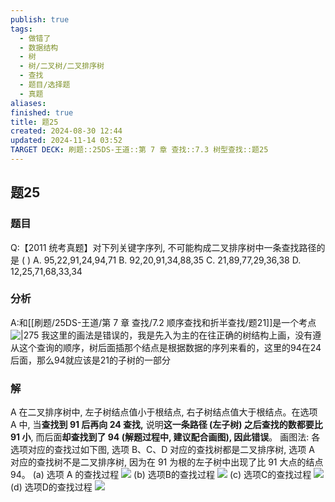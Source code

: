 ```yaml
---
publish: true
tags:
  - 做错了
  - 数据结构
  - 树
  - 树/二叉树/二叉排序树
  - 查找
  - 题目/选择题
  - 真题
aliases: 
finished: true
title: 题25
created: 2024-08-30 12:44
updated: 2024-11-14 03:52
TARGET DECK: 刷题::25DS-王道::第 7 章 查找::7.3 树型查找::题25
---
```

## 题25
### 题目
Q:【2011 统考真题】对下列关键字序列, 不可能构成二叉排序树中一条查找路径的是 ( )
A. 95,22,91,24,94,71 
B. 92,20,91,34,88,35
C. 21,89,77,29,36,38 
D. 12,25,71,68,33,34
### 分析
A:和[[刷题/25DS-王道/第 7 章 查找/7.2 顺序查找和折半查找/题21]]是一个考点
![|275](https://img.hwenyi.tech/202409121232946.webp)
我这里的画法是错误的，我是先入为主的在往正确的树结构上画，没有遵从这个查询的顺序，树后面插那个结点是根据数据的序列来看的，这里的94在24后面，那么94就应该是21的子树的一部分
### 解
A
在二叉排序树中, 左子树结点值小于根结点, 右子树结点值大于根结点。在选项 A 中, 当**查找到 91 后再向 24 查找,** 说明**这一条路径 (左子树) 之后查找的数都要比 91 小**, 而后面**却查找到了 94 (解题过程中, 建议配合画图), 因此错误**。
画图法: 各选项对应的查找过如下图, 选项 B、C、D 对应的查找树都是二叉排序树, 选项 A 对应的查找树不是二叉排序树, 因为在 91 为根的左子树中出现了比 91 大点的结点 94。
(a) 选项 $\mathrm{A}$ 的查找过程
![](https://img.hwenyi.tech/202411141152128.webp)
(b) 选项B的查找过程
![](https://img.hwenyi.tech/202409121235782.webp) 
(c) 选项C的查找过程
![](https://img.hwenyi.tech/202411141152015.webp)
(d) 选项D的查找过程
![](https://img.hwenyi.tech/202409121236696.webp)

